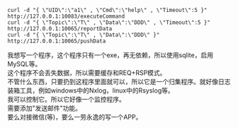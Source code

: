 ```
curl -d "{ \"UID\":\"a1\" , \"Cmd\":\"help\" , \"Timeout\":5 }"    http://127.0.0.1:10083/executeCommand
curl -d "{ \"Topic\":\"T\" , \"Data\":\"DDD\" , \"Timeout\":5 }"    http://127.0.0.1:10065/reportData
curl -d "{ \"Topic\":\"T\" , \"Data\":\"DDD\" }"    http://127.0.0.1:10065/pushData
```
我想写一个程序，这个程序只有一个exe，再无依赖，所以使用sqlite，启用MySQL等。  
这个程序不会丢失数据，所以需要缓存和REQ+RSP模式。  
不管什么东西，只要扔到这程序里面就可以，所以它是一个归集程序。就好像日志装箱工具，例如windows中的Nxlog，linux中的Rsyslog等。  
我可以控制它。所以它好像一个监控程序。  
需要添加"发送邮件"功能。  
要么对接微信(等)，要么一劳永逸的写一个APP。  
